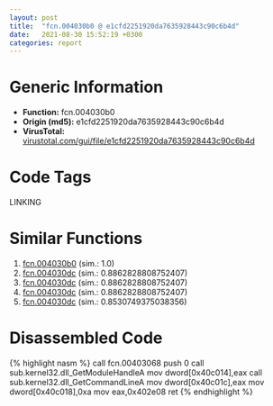 ```yaml
---
layout: post
title:  "fcn.004030b0 @ e1cfd2251920da7635928443c90c6b4d"
date:   2021-08-30 15:52:19 +0300
categories: report
---
```


# Generic Information
- **Function:** fcn.004030b0
- **Origin (md5):** e1cfd2251920da7635928443c90c6b4d
- **VirusTotal:** [virustotal.com/gui/file/e1cfd2251920da7635928443c90c6b4d][virustotal_ref]

# Code Tags
<span class="tag" id="LINKING">LINKING</span>


# Similar Functions

1. [fcn.004030b0][similar_1_ref] (sim.: 1.0)
2. [fcn.004030dc][similar_2_ref] (sim.: 0.8862828808752407)
3. [fcn.004030dc][similar_3_ref] (sim.: 0.8862828808752407)
4. [fcn.004030dc][similar_4_ref] (sim.: 0.8862828808752407)
5. [fcn.004030dc][similar_5_ref] (sim.: 0.8530749375038356)


# Disassembled Code

{% highlight nasm %}
call fcn.00403068
push 0
call sub.kernel32.dll_GetModuleHandleA
mov dword[0x40c014],eax
call sub.kernel32.dll_GetCommandLineA
mov dword[0x40c01c],eax
mov dword[0x40c018],0xa
mov eax,0x402e08
ret 
{% endhighlight %}


[similar_1_ref]: /report/fcn.004030b0@241e401b92b37dc9e35b2948d20d17b3
[similar_2_ref]: /report/fcn.004030dc@e9398015e0cb217dd733ec66460ced7d
[similar_3_ref]: /report/fcn.004030dc@7610eb4a4e290563f87db1cc0480b6e7
[similar_4_ref]: /report/fcn.004030dc@e4a72fe437dbc99d650504e450f93aae
[similar_5_ref]: /report/fcn.004030dc@4f80ac3d231aa2cc69a16e7195916d21
[virustotal_ref]: https://www.virustotal.com/gui/file/e1cfd2251920da7635928443c90c6b4d